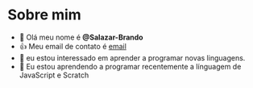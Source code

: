 # Sobre mim
- 👋 Olá meu nome é **@Salazar-Brando**
- :+1: Meu email de contato é [email](matheus.machado04@escola.pr.gov.br)
- 👀 eu estou interessado em aprender a programar novas linguagens.
- 🌱 Eu estou aprendendo a programar recentemente a línguagem de JavaScript e Scratch




